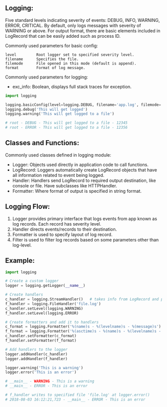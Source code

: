 ## Logging:
Five standard levels indicating severity of events: DEBUG, INFO, WARNING, ERROR, CRITICAL. By default, only logs messages with severity of WARNING or above. For output format, there are basic elements included in LogRecord that can be easily added such as process ID.

Commonly used parameters for basic config:
```
level         Root logger set to specified severity level.
filename      Specifies the file.
filemode      File opened in this mode (default is append).
format        Format of log message.
```

Commonly used parameters for logging:
- exc_info: Boolean, displays full stack traces for exception.

```python
import logging

logging.basicConfig(level=logging.DEBUG, filename='app.log', filemode='w', format='%(name)s - %(levelname)s - %(message)s' - %(process)d)
logging.debug('This will get logged')
logging.warning('This will get logged to a file')

# root - DEBUG - This will get logged to a file - 12345
# root - ERROR - This will get logged to a file - 12356
```

## Classes and Functions:
Commonly used classes defined in logging module:
- Logger: Objects used directly in application code to call functions.
- LogRecord: Loggers automatically create LogRecord objects that have all information related to event being logged.
- Handler: Handlers send LogRecord to required output destination, like console or file. Have subclasses like HTTPHandler.
- Formatter: Where format of output is specified in string format.

## Logging Flow:
1. Logger provides primary interface that logs events from app known as log records. Each record has severity level.
2. Handler directs events/records to their destination.
3. Formatter is used to specify layout of log record.
4. Filter is used to filter log records based on some parameters other than log-level.

## Example: 
```python
import logging

# Create a custom logger
logger = logging.getLogger(__name__)

# Create handlers
c_handler = logging.StreamHandler()   # takes info from LogRecord and print to console
f_handler = logging.FileHandler('file.log')
c_handler.setLevel(logging.WARNING)
f_handler.setLevel(logging.ERROR)

# Create formatters and add it to handlers
c_format = logging.Formatter('%(name)s - %(levelname)s - %(message)s')
f_format = logging.Formatter('%(asctime)s - %(name)s - %(levelname)s - %(message)s')
c_handler.setFormatter(c_format)
f_handler.setFormatter(f_format)

# Add handlers to the logger
logger.addHandler(c_handler)
logger.addHandler(f_handler)

logger.warning('This is a warning')
logger.error('This is an error')

# __main__ - WARNING - This is a warning
# __main__ - ERROR - This is an error

# f_handler writes to specified file 'file.log' at logger.error()
# 2018-08-03 16:12:21,723 - __main__ - ERROR - This is an error
```
